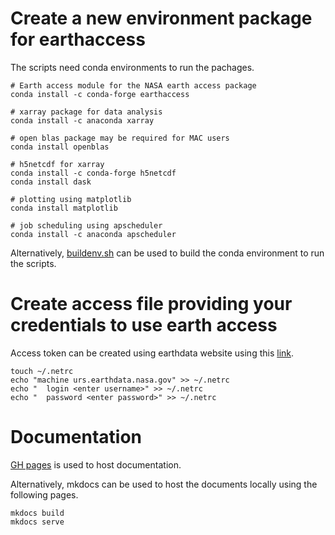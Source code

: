 # Create a new environment package for earthaccess
The scripts need conda environments to run the pachages.
```
# Earth access module for the NASA earth access package  
conda install -c conda-forge earthaccess

# xarray package for data analysis
conda install -c anaconda xarray

# open blas package may be required for MAC users 
conda install openblas 

# h5netcdf for xarray 
conda install -c conda-forge h5netcdf
conda install dask 

# plotting using matplotlib
conda install matplotlib 

# job scheduling using apscheduler 
conda install -c anaconda apscheduler 
```
Alternatively, [buildenv.sh](buildenv.sh) can be used to build the conda environment to run the scripts. 

# Create access file providing your credentials to use earth access 
Access token can be created using earthdata website using this [link](https://www.earthdata.nasa.gov/learn/use-data).  
```
touch ~/.netrc 
echo "machine urs.earthdata.nasa.gov" >> ~/.netrc 
echo "	login <enter username>" >> ~/.netrc
echo "	password <enter password>" >> ~/.netrc 
```

# Documentation 
[GH pages](https://sb15895.github.io/oceanData/) is used to host documentation.

Alternatively, mkdocs can be used to host the documents locally using the following pages. 
```
mkdocs build 
mkdocs serve 
```